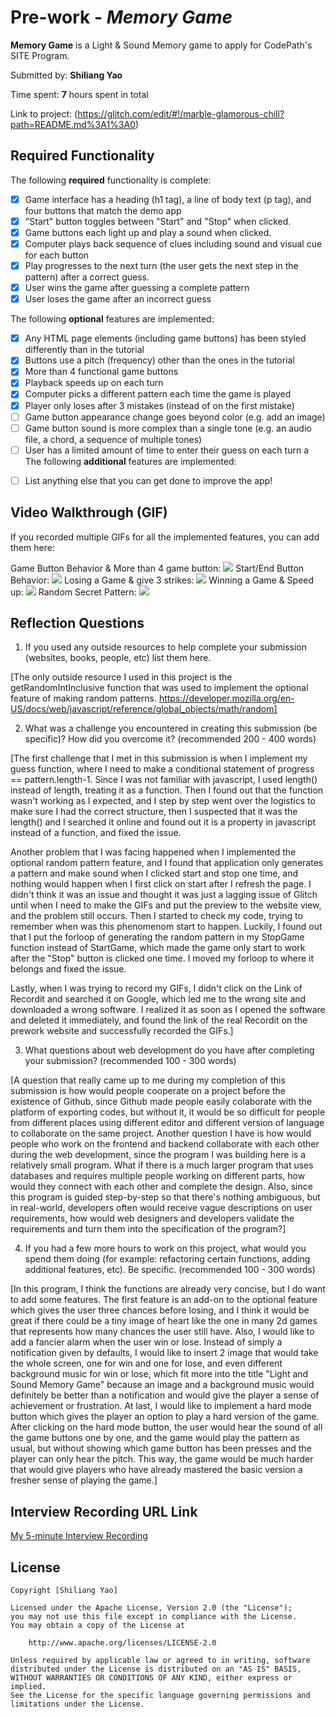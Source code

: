 # Pre-work - *Memory Game*

**Memory Game** is a Light & Sound Memory game to apply for CodePath's SITE Program. 

Submitted by: **Shiliang Yao**

Time spent: **7** hours spent in total

Link to project: (https://glitch.com/edit/#!/marble-glamorous-chill?path=README.md%3A1%3A0)

## Required Functionality

The following **required** functionality is complete:

* [x] Game interface has a heading (h1 tag), a line of body text (p tag), and four buttons that match the demo app
* [x] "Start" button toggles between "Start" and "Stop" when clicked. 
* [x] Game buttons each light up and play a sound when clicked. 
* [x] Computer plays back sequence of clues including sound and visual cue for each button
* [x] Play progresses to the next turn (the user gets the next step in the pattern) after a correct guess. 
* [x] User wins the game after guessing a complete pattern
* [x] User loses the game after an incorrect guess

The following **optional** features are implemented:

* [x] Any HTML page elements (including game buttons) has been styled differently than in the tutorial
* [x] Buttons use a pitch (frequency) other than the ones in the tutorial
* [x] More than 4 functional game buttons
* [x] Playback speeds up on each turn
* [x] Computer picks a different pattern each time the game is played
* [x] Player only loses after 3 mistakes (instead of on the first mistake)
* [ ] Game button appearance change goes beyond color (e.g. add an image)
* [ ] Game button sound is more complex than a single tone (e.g. an audio file, a chord, a sequence of multiple tones)
* [ ] User has a limited amount of time to enter their guess on each turn
 a
The following **additional** features are implemented:

- [ ] List anything else that you can get done to improve the app!

## Video Walkthrough (GIF)

If you recorded multiple GIFs for all the implemented features, you can add them here:

Game Button Behavior & More than 4 game button:
![](http://g.recordit.co/hHywWyow2q.gif)
Start/End Button Behavior:
![](http://g.recordit.co/1M03iV9NzV.gif)
Losing a Game & give 3 strikes:
![](http://g.recordit.co/lSiWmOuEad.gif)
Winning a Game & Speed up:
![](http://g.recordit.co/07AenNu9NG.gif)
Random Secret Pattern:
![](http://g.recordit.co/zXbMu4Su2T.gif)
## Reflection Questions
1. If you used any outside resources to help complete your submission (websites, books, people, etc) list them here. 

[The only outside resource I used in this project is the getRandomIntInclusive function that was used to implement the optional feature of making random patterns.
https://developer.mozilla.org/en-US/docs/web/javascript/reference/global_objects/math/random]

2. What was a challenge you encountered in creating this submission (be specific)? How did you overcome it? (recommended 200 - 400 words) 

[The first challenge that I met in this submission is when I implement my guess function, where I need to make a conditional statement of progress == pattern.length-1. Since I was not familiar with javascript, I used length() instead of length, treating it as a function. Then I found out that the function wasn't working as I expected, and I step by step went over the logistics to make sure I had the correct structure, then I suspected that it was the length() and I searched it online and found out it is a property in javascript instead of a function, and fixed the issue.

Another problem that I was facing happened when I implemented the optional random pattern feature, and I found that application only generates a pattern and make sound when I clicked start and stop one time, and nothing would happen when I first click on start after I refresh the page. I didn't think it was an issue and thought it was just a lagging issue of Glitch until when I need to make the GIFs and put the preview to the website view, and the problem still occurs. Then I started to check my code, trying to remember when was this phenomenom start to happen. Luckily, I found out that I put the forloop of generating the random pattern in my StopGame function instead of StartGame, which made the game only start to work after the "Stop" button is clicked one time. I moved my forloop to where it belongs and fixed the issue.

Lastly, when I was trying to record my GIFs, I didn't click on the Link of Recordit and searched it on Google, which led me to the wrong site and downloaded a wrong software. I realized it as soon as I opened the software and deleted it immediately, and found the link of the real Recordit on the prework website and successfully recorded the GIFs.]

3. What questions about web development do you have after completing your submission? (recommended 100 - 300 words) 

[A question that really came up to me during my completion of this submission is how would people cooperate on a project before the existence of Github, since Github made people easily colaborate with the platform of exporting codes, but without it, it would be so difficult for people from different places using different editor and different version of language to collaborate on the same project.
Another question I have is how would people who work on the frontend and backend collaborate with each other during the web development, since the program I was building here is a relatively small program. What if there is a much larger program that uses databases and requires multiple people working on different parts, how would they connect with each other and complete the design.
Also, since this program is guided step-by-step so that there's nothing ambiguous, but in real-world, developers often would receive vague descriptions on user requirements, how would web designers and developers validate the requirements and turn them into the specification of the program?]

4. If you had a few more hours to work on this project, what would you spend them doing (for example: refactoring certain functions, adding additional features, etc). Be specific. (recommended 100 - 300 words) 

[In this program, I think the functions are already very concise, but I do want to add some features. The first feature is an add-on to the optional feature which gives the user three chances before losing, and I think it would be great if there could be a tiny image of heart like the one in many 2d games that represents how many chances the user still have. 
Also, I would like to add a fancier alarm when the user win or lose. Instead of simply a notification given by defaults, I would like to insert 2 image that would take the whole screen, one for win and one for lose, and even different background music for win or lose, which fit more into the title "Light and Sound Memory Game" because an image and a background music would definitely be better than a notification and would give the player a sense of achievement or frustration.
At last, I would like to implement a hard mode button which gives the player an option to play a hard version of the game. After clicking on the hard mode button, the user would hear the sound of all the game buttons one by one, and the game would play the pattern as usual, but without showing which game button has been presses and the player can only hear the pitch. This way, the game would be much harder that would give players who have already mastered the basic version a fresher sense of playing the game.]



## Interview Recording URL Link

[My 5-minute Interview Recording](https://www.loom.com/share/baf867c97e3842d3a2cdaf58256acc41)


## License

    Copyright [Shiliang Yao]

    Licensed under the Apache License, Version 2.0 (the "License");
    you may not use this file except in compliance with the License.
    You may obtain a copy of the License at

        http://www.apache.org/licenses/LICENSE-2.0

    Unless required by applicable law or agreed to in writing, software
    distributed under the License is distributed on an "AS IS" BASIS,
    WITHOUT WARRANTIES OR CONDITIONS OF ANY KIND, either express or implied.
    See the License for the specific language governing permissions and
    limitations under the License.

